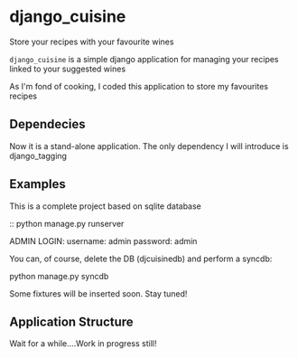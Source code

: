 django_cuisine
=================

Store your recipes with your favourite wines


``django_cuisine`` is a simple django application for managing
your recipes linked to your suggested wines

As I'm fond of cooking, I coded this application to store my favourites recipes 

Dependecies
-----------
Now it is a stand-alone application.
The only dependency I will introduce is django_tagging



Examples
--------

This is a complete project based on sqlite database

::
python manage.py runserver


ADMIN LOGIN:
  username: admin
  password: admin

You can, of course, delete the DB (djcuisinedb) and perform a syncdb:

python manage.py syncdb

Some fixtures will be inserted soon.
Stay tuned!







Application Structure
-----------------------------------------

Wait for a while....Work in progress still!

